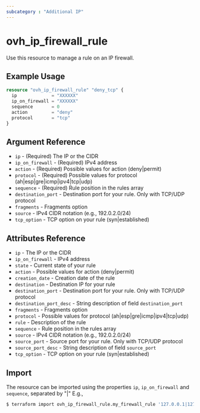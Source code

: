 ```yaml
---
subcategory : "Additional IP"
---
```


# ovh_ip_firewall_rule

Use this resource to manage a rule on an IP firewall.

## Example Usage

```terraform
resource "ovh_ip_firewall_rule" "deny_tcp" {
  ip             = "XXXXXX"
  ip_on_firewall = "XXXXXX"
  sequence       = 0
  action         = "deny"
  protocol       = "tcp"
}
```

## Argument Reference

* `ip` - (Required) The IP or the CIDR
* `ip_on_firewall` - (Required) IPv4 address
* `action` - (Required) Possible values for action (deny|permit)
* `protocol` - (Required) Possible values for protocol (ah|esp|gre|icmp|ipv4|tcp|udp)
* `sequence` - (Required) Rule position in the rules array
* `destination_port` - Destination port for your rule. Only with TCP/UDP protocol
* `fragments` - Fragments option
* `source` - IPv4 CIDR notation (e.g., 192.0.2.0/24)
* `tcp_option` - TCP option on your rule (syn|established)

## Attributes Reference

* `ip` - The IP or the CIDR
* `ip_on_firewall` - IPv4 address
* `state` - Current state of your rule
* `action` - Possible values for action (deny|permit)
* `creation_date` - Creation date of the rule
* `destination` - Destination IP for your rule
* `destination_port` - Destination port for your rule. Only with TCP/UDP protocol
* `destination_port_desc` - String description of field `destination_port`
* `fragments` - Fragments option
* `protocol` - Possible values for protocol (ah|esp|gre|icmp|ipv4|tcp|udp)
* `rule` - Description of the rule
* `sequence` - Rule position in the rules array
* `source` - IPv4 CIDR notation (e.g., 192.0.2.0/24)
* `source_port` - Source port for your rule. Only with TCP/UDP protocol
* `source_port_desc` - String description of field `source_port`
* `tcp_option` - TCP option on your rule (syn|established)

## Import

The resource can be imported using the properties `ip`, `ip_on_firewall` and `sequence`, separated by "|" E.g.,

```bash
$ terraform import ovh_ip_firewall_rule.my_firewall_rule '127.0.0.1|127.0.0.2|0'
```
